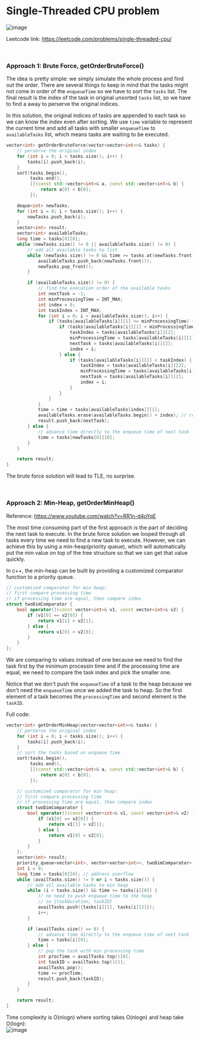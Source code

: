 # Single-Threaded CPU problem
![image](https://user-images.githubusercontent.com/25105806/170844851-c0495cf8-933f-4654-bc37-d17b81618028.png)

Leetcode link: https://leetcode.com/problems/single-threaded-cpu/

<br />


### Approach 1: Brute Force, getOrderBruteForce()

The idea is pretty simple: we simply simulate the whole process and find out the order. There are several things to keep in mind that the tasks might not come in order of the `enqueueTime` so we have to sort the `tasks` list. The final result is the index of the task in original unsorted `tasks` list, so we have to find a away to perserve the original indices.

In this solution, the original indices of tasks are appended to each task so we can know the index even after sorting. We use `time` variable to represent the current time and add all tasks with smaller `enqueueTime` to `availableTasks` list, which means tasks are waiting to be executed. 

```cpp
vector<int> getOrderBruteForce(vector<vector<int>>& tasks) {
    // perserve the original index
    for (int i = 0; i < tasks.size(); i++) {
        tasks[i].push_back(i);
    }
    sort(tasks.begin(),
         tasks.end(),
         [](const std::vector<int>& a, const std::vector<int>& b) {
             return a[0] < b[0];
         });

    deque<int> newTasks;
    for (int i = 0; i < tasks.size(); i++) {
        newTasks.push_back(i);
    }
    vector<int> result;
    vector<int> availableTasks;
    long time = tasks[0][0];
    while (newTasks.size() != 0 || availableTasks.size() != 0) {
        // add all available tasks to list
        while (newTasks.size() != 0 && time >= tasks.at(newTasks.front()).at(0)) {
            availableTasks.push_back(newTasks.front());
            newTasks.pop_front();
        }

        if (availableTasks.size() != 0) {
            // find the execution order of the available tasks
            int nextTask = -1;
            int minProcessingTime = INT_MAX;
            int index = 0;
            int taskIndex = INT_MAX;
            for (int i = 0; i < availableTasks.size(); i++) {
                if (tasks[availableTasks[i]][1] <= minProcessingTime) {
                    if (tasks[availableTasks[i]][1] < minProcessingTime) {
                        taskIndex = tasks[availableTasks[i]][2];
                        minProcessingTime = tasks[availableTasks[i]][1];
                        nextTask = tasks[availableTasks[i]][2];
                        index = i;
                    } else {
                        if (tasks[availableTasks[i]][2] < taskIndex) {
                            taskIndex = tasks[availableTasks[i]][2];
                            minProcessingTime = tasks[availableTasks[i]][1];
                            nextTask = tasks[availableTasks[i]][2];
                            index = i;
                        }
                    }
                }
            }
            time = time + tasks[availableTasks[index]][1];
            availableTasks.erase(availableTasks.begin() + index); // remove the executed task
            result.push_back(nextTask);
        } else {
            // advance time directly to the enqueue time of next task
            time = tasks[newTasks[0]][0];
        }
    }

    return result;
}
```

The brute force solution will lead to TLE, no surprise.

<br />

### Approach 2: Min-Heap, getOrderMinHeap()

Reference: https://www.youtube.com/watch?v=RR1n-d4oYqE

The most time consuming part of the first approach is the part of deciding the next task to execute. In the brute force solution we looped through all tasks every time we need to find a new task to execute. However, we can achieve this by using a min-heap(priority queue), which will automatically put the min value on top of the tree structure so that we can get that value quickly. 

In c++, the min-heap can be built by providing a customized comparator function to a priority queue. 
```cpp
// customized comparator for min heap:
// first compare processing time
// if processing time are equal, then compare index
struct twoDimComparator {
    bool operator()(const vector<int>& v1, const vector<int>& v2) {
        if (v1[0] == v2[0]) {
            return v1[1] > v2[1];
        } else {
            return v1[0] > v2[0];
        }
    }
};
```

We are comparing to values instead of one because we need to find the task first by the minimum processin time and if the processing time are equal, we need to compare the task index and pick the smaller one. 

Notice that we don't push the `enqueueTime` of a task to the heap because we don't need the `enqueueTime` once we added the task to heap. So the first element of a task becomes the `processingTime` and second element is the `taskID`.

Full code:
```cpp
vector<int> getOrderMinHeap(vector<vector<int>>& tasks) {
    // perserve the original index
    for (int i = 0; i < tasks.size(); i++) {
        tasks[i].push_back(i);
    }
    // sort the tasks based on enqueue time
    sort(tasks.begin(),
         tasks.end(),
         [](const std::vector<int>& a, const std::vector<int>& b) {
             return a[0] < b[0];
         });

    // customized comparator for min heap:
    // first compare processing time
    // if processing time are equal, then compare index
    struct twoDimComparator {
        bool operator()(const vector<int>& v1, const vector<int>& v2) {
            if (v1[0] == v2[0]) {
                return v1[1] > v2[1];
            } else {
                return v1[0] > v2[0];
            }
        }
    };
    vector<int> result;
    priority_queue<vector<int>, vector<vector<int>>, twoDimComparator> availTasks;
    int i = 0;
    long time = tasks[0][0]; // address overflow
    while (availTasks.size() != 0 or i < tasks.size()) {
        // add all available tasks to min heap
        while (i < tasks.size() && time >= tasks[i][0]) {
            // no need to push enqueue time to the heap
            // so {taskDuration, taskID}
            availTasks.push({tasks[i][1], tasks[i][2]});
            i++;
        }

        if (availTasks.size() == 0) {
            // advance time directly to the enqueue time of next task
            time = tasks[i][0];
        } else {
            // pop the task with min processing time
            int procTime = availTasks.top()[0];
            int taskID = availTasks.top()[1];
            availTasks.pop();
            time += procTime;
            result.push_back(taskID);
        }
    }

    return result;
}
```

Time complexity is O(nlogn) where sorting takes O(nlogn) and heap take O(logn):\
![image](https://user-images.githubusercontent.com/25105806/170845145-190c7468-1342-45e5-ba32-9bd8e4a9a9b6.png)
